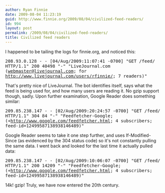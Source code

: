 ```yaml
---
author: Ryan Finnie
date: 2009-08-04 11:23:19
guid: http://www.finnie.org/2009/08/04/civilized-feed-readers/
id: 994
layout: post
permalink: /2009/08/04/civilized-feed-readers/
title: Civilized feed readers
---
```

I happened to be tailing the logs for finnie.org, and noticed this:

<tt>208.93.0.128 - - [04/Aug/2009:11:07:41 -0700] "GET /feed/ HTTP/1.1" 200 40498 "-" "LiveJournal.com (webmaster@livejournal.com; for http://www.livejournal.com/users/rfinnie/; 7 readers)"</tt>

That's pretty nice of LiveJournal. The bot identifies itself, says what the feed is being used for, and how many users are reading it. No gzip support though, sadly. Upon further examination, Google Reader does something similar:

<tt>209.85.238.147 - - [02/Aug/2009:20:24:57 -0700] "GET /feed/ HTTP/1.1" 304 84 "-" "Feedfetcher-Google; (+http://www.google.com/feedfetcher.html; 4 subscribers; feed-id=12499587138938146489)"</tt>

Google Reader seems to take it one step further, and uses If-Modified-Since (as evidenced by the 304 status code) so it's not constantly pulling the same data. I went back and looked for the last time it actually pulled data:

<tt>209.85.238.147 - - [02/Aug/2009:10:06:07 -0700] "GET /feed/ HTTP/1.1" 200 14209 "-" "Feedfetcher-Google; (+http://www.google.com/feedfetcher.html; 4 subscribers; feed-id=12499587138938146489)"</tt>

14k! gzip! Truly, we have now entered the 20th century.
